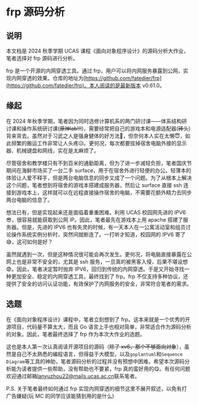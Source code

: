 # frp 源码分析

## 说明

本文档是 2024 秋季学期 UCAS 课程《面向对象程序设计》的源码分析大作业，笔者选择对 frp 源码进行分析。

frp 是一个开源的内网穿透工具。通过 frp，用户可以将内网服务暴露到公网，实现内网穿透的效果。仓库的地址为[https://github.com/fatedier/frp](https://github.com/fatedier/frp)。本人阅读的是最新版本 v0.61.0。

## 缘起

在 2024 年秋季学期，笔者因为同时选修计算机系的两门研讨课——体系结构研讨课和操作系统研讨课(~~原神lab!!!~~)，需要经常把自己的游戏本和电源适配器(~~砖头~~)背来背去。虽然对于习武之人是强身健体的好方法:triumph:，但奈何本人实在太懒:innocent:，如此频繁的搬运工作非常让人头疼:disappointed_relieved:。更何况，每次都要拔掉宿舍电脑外接的显示器、机械键盘和网线，实在是太麻烦了。

尽管宿舍和教学楼只有不到百米的通勤距离，但为了进一步减轻负担，笔者国庆节期间在海鲜市场买了一台二手 surface，用于在宿舍外进行轻便的办公。轻薄本的体验让人爱不释手，但是两台电脑信息的同步又成了一个问题。为了从根本上解决这个问题，笔者想到将宿舍的游戏本搭建成服务器，然后让 surface 直接 ssh 连接到游戏本上，这样就可以在远程直接操作宿舍的电脑，不需要花额外精力去同步两台电脑的信息了。

想法已有，但是实现起来还是面临着重重困难。利用 UCAS 校园网先进的 IPV6 :sunglasses:，很容易就能获取到公网 IP。因此，笔者最先在游戏本上用 apache 搭建了服务器。但是，先进的 IPV6 也有失灵的时候，有一天本人在一公寓活动室和组员讨论操作系统实例分析时，突然间就断连了。一打听才知道，校园网的 IPV6 寄了:sweat_smile:，这可如何是好？

虽然就遇到一次，但是这种情况很可能会再次发生。更何况，将电脑直接暴露在公网上也是非常不安全的，尤其是 ssh 服务，一旦真的被黑客入侵，后果不堪设想:fearful:。因此，笔者决定暂时抛弃 IPV6，回归到传统的内网穿透。于是又开始寻找一种更加安全、稳定的内网穿透工具，最终找到了 frp。frp 不仅支持多种协议，还提供了安全的访问认证功能，有效保护了内网服务的安全，非常符合笔者的需求。

## 选题

在《面向对象程序设计》课程中，笔者立刻想到了 frp。这本来就是一个优秀的开源项目，代码量不算太大，而且 Go 语言上手也相对简单，非常适合作为源码分析的对象。因此，笔者最终选择了 frp 作为本次大作业的选题。

这也是本人第一次认真阅读开源项目的源码（~~除了 xv6，那个不够面向对象~~），虽然是自己不太熟悉的编程语言，但得益于大模型，以及`goplantuml`和`Sequence Diagram`等工具的神助，笔者源码分析的过程并没有预想中困难。希望本次源码分析能为读者提供一些帮助，没有帮助也不要紧，frp 真的蛮好用的:yum:。有任何问题欢迎通过邮箱[lanyuzhou22@mails.ucas.ac.cn](mailto:lanyuzhou22@mails.ucas.ac.cn)联系笔者。

P.S. 关于笔者最终如何通过 frp 实现内网穿透的细节这里不展开叙述，以免有打广告嫌疑(玩 MC 的同学应该能猜到用的是什么)
